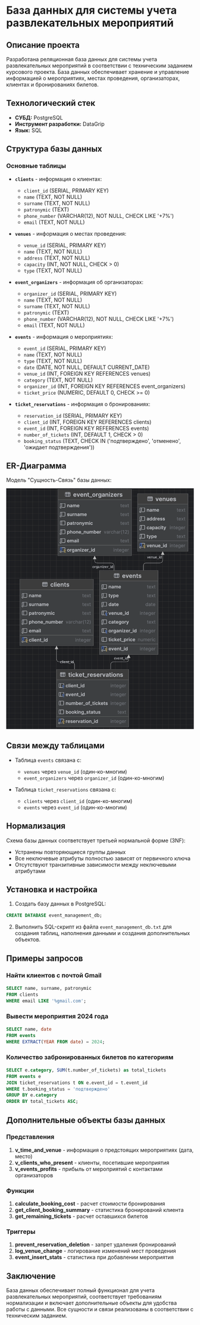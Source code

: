 # База данных для системы учета развлекательных мероприятий

## Описание проекта

Разработана реляционная база данных для системы учета развлекательных мероприятий в соответствии с техническим заданием курсового проекта. База данных обеспечивает хранение и управление информацией о мероприятиях, местах проведения, организаторах, клиентах и бронированиях билетов.

## Технологический стек

*   **СУБД:** PostgreSQL
*   **Инструмент разработки:** DataGrip
*   **Язык:** SQL

## Структура базы данных

### Основные таблицы

*   **`clients`** - информация о клиентах:
    *   `client_id` (SERIAL, PRIMARY KEY)
    *   `name` (TEXT, NOT NULL)
    *   `surname` (TEXT, NOT NULL)
    *   `patronymic` (TEXT)
    *   `phone_number` (VARCHAR(12), NOT NULL, CHECK LIKE '+7%')
    *   `email` (TEXT, NOT NULL)

*   **`venues`** - информация о местах проведения:
    *   `venue_id` (SERIAL, PRIMARY KEY)
    *   `name` (TEXT, NOT NULL)
    *   `address` (TEXT, NOT NULL)
    *   `capacity` (INT, NOT NULL, CHECK > 0)
    *   `type` (TEXT, NOT NULL)

*   **`event_organizers`** - информация об организаторах:
    *   `organizer_id` (SERIAL, PRIMARY KEY)
    *   `name` (TEXT, NOT NULL)
    *   `surname` (TEXT, NOT NULL)
    *   `patronymic` (TEXT)
    *   `phone_number` (VARCHAR(12), NOT NULL, CHECK LIKE '+7%')
    *   `email` (TEXT, NOT NULL)

*   **`events`** - информация о мероприятиях:
    *   `event_id` (SERIAL, PRIMARY KEY)
    *   `name` (TEXT, NOT NULL)
    *   `type` (TEXT, NOT NULL)
    *   `date` (DATE, NOT NULL, DEFAULT CURRENT_DATE)
    *   `venue_id` (INT, FOREIGN KEY REFERENCES venues)
    *   `category` (TEXT, NOT NULL)
    *   `organizer_id` (INT, FOREIGN KEY REFERENCES event_organizers)
    *   `ticket_price` (NUMERIC, DEFAULT 0, CHECK >= 0)

*   **`ticket_reservations`** - информация о бронированиях:
    *   `reservation_id` (SERIAL, PRIMARY KEY)
    *   `client_id` (INT, FOREIGN KEY REFERENCES clients)
    *   `event_id` (INT, FOREIGN KEY REFERENCES events)
    *   `number_of_tickets` (INT, DEFAULT 1, CHECK > 0)
    *   `booking_status` (TEXT, CHECK IN ('подтверждено', 'отменено', 'ожидает подтверждения'))

## ER-Диаграмма

Модель "Сущность-Связь" базы данных:

![ER-Диаграмма](images/ER-model.png) 

## Связи между таблицами

*   Таблица `events` связана с:
    *   `venues` через `venue_id` (один-ко-многим)
    *   `event_organizers` через `organizer_id` (один-ко-многим)

*   Таблица `ticket_reservations` связана с:
    *   `clients` через `client_id` (один-ко-многим)
    *   `events` через `event_id` (один-ко-многим)

## Нормализация

Схема базы данных соответствует третьей нормальной форме (3NF):
- Устранены повторяющиеся группы данных
- Все неключевые атрибуты полностью зависят от первичного ключа
- Отсутствуют транзитивные зависимости между неключевыми атрибутами

## Установка и настройка

1. Создать базу данных в PostgreSQL:
```sql
CREATE DATABASE event_management_db;
```

2. Выполнить SQL-скрипт из файла `event_management_db.txt` для создания таблиц, наполнения данными и создания дополнительных объектов.

## Примеры запросов

### Найти клиентов с почтой Gmail
```sql
SELECT name, surname, patronymic 
FROM clients 
WHERE email LIKE '%gmail.com';
```

### Вывести мероприятия 2024 года
```sql
SELECT name, date 
FROM events 
WHERE EXTRACT(YEAR FROM date) = 2024;
```

### Количество забронированных билетов по категориям
```sql
SELECT e.category, SUM(t.number_of_tickets) as total_tickets
FROM events e
JOIN ticket_reservations t ON e.event_id = t.event_id
WHERE t.booking_status = 'подтверждено'
GROUP BY e.category
ORDER BY total_tickets ASC;
```

## Дополнительные объекты базы данных

### Представления
1. **v_time_and_venue** - информация о предстоящих мероприятиях (дата, место)
2. **v_clients_who_present** - клиенты, посетившие мероприятия
3. **v_events_profits** - прибыль от мероприятий с контактами организаторов

### Функции
1. **calculate_booking_cost** - расчет стоимости бронирования
2. **get_client_booking_summary** - статистика бронирований клиента
3. **get_remaining_tickets** - расчет оставшихся билетов

### Триггеры
1. **prevent_reservation_deletion** - запрет удаления бронирований
2. **log_venue_change** - логирование изменений мест проведения
3. **event_insert_stats** - статистика при добавлении мероприятия

## Заключение

База данных обеспечивает полный функционал для учета развлекательных мероприятий, соответствует требованиям нормализации и включает дополнительные объекты для удобства работы с данными. Все сущности и связи реализованы в соответствии с техническим заданием.